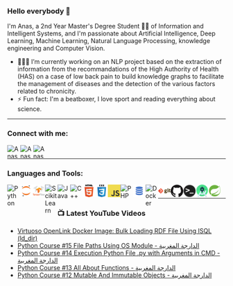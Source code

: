 ### Hello everybody 👋

I'm Anas, a 2nd Year Master's Degree Student 👨‍🎓 of Information and Intelligent Systems, and I'm passionate about Artificial Intelligence, Deep Learning, Machine Learning, Natural Language Processing, knowledge engineering and Computer Vision.

- 👨🏽‍💻 I’m currently working on an NLP project based on the extraction of information from the recommandations of the High Authority of Health (HAS) on a case of low back pain to build knowledge graphs to facilitate the management of diseases and the detection of the various factors related to chronicity.
- ⚡ Fun fact: I'm a beatboxer, I love sport and reading everything about science.

---

### Connect with me:

<a href="https://www.linkedin.com/in/anas-azdad-245b48208/">
  <img align="left" alt="Anas LinkedIn" width="30px" height="30px" src="https://cdn.icon-icons.com/icons2/1753/PNG/512/iconfinder-social-media-applications-14linkedin-4102586_113786.png" />
</a>

<a href="https://twitter.com/AnasAzdad">
  <img align="left" alt="Anas Twitter" width="30px" height="30px" src="https://cdn.icon-icons.com/icons2/1753/PNG/512/iconfinder-social-media-applications-6twitter-4102580_113802.png" />
</a>

<a href="https://www.youtube.com/channel/UCmQ4g5V4SL1qJD4XduOp3SA">
  <img align="left" alt="Anas YouTube Channel" width="30px" height="30px" src="https://user-images.githubusercontent.com/65866281/133908246-5f799532-5f46-45ca-8555-348828c1c55f.png" />
</a>

<br/>

---

### Languages and Tools:

<img align="left" alt="Python" width="29px" src="https://user-images.githubusercontent.com/65866281/133908171-0fcf9c54-2e65-479d-bee6-fa1b24a7feb8.png" />
<img align="left" alt="Jupyter-notebook" width="29px" src="https://raw.githubusercontent.com/github/explore/80688e429a7d4ef2fca1e82350fe8e3517d3494d/topics/jupyter-notebook/jupyter-notebook.png" />
<img align="left" alt="Tensorflow" width="29px" src="https://raw.githubusercontent.com/github/explore/80688e429a7d4ef2fca1e82350fe8e3517d3494d/topics/tensorflow/tensorflow.png" />
<img align="left" alt="ScikitLearn" width="29px" src="https://img2.freepng.fr/20180805/kff/kisspng-scikit-learn-python-computer-icons-scikit-image-ma-data-science-ermlab-software-5b67c768dfc2b8.4692877115335279129165.jpg" />
<img align="left" alt="Java" width="29px" src="https://user-images.githubusercontent.com/65866281/133908721-1d5c6ec7-6412-4460-8df1-9ed825b4e91b.png" />
<img align="left" alt="C++" width="29px" src="https://user-images.githubusercontent.com/65866281/133908339-62fe16db-0cd9-4541-be11-fe14ffe8e7e9.png" />
<img align="left" alt="HTML5" width="29px" src="https://raw.githubusercontent.com/github/explore/80688e429a7d4ef2fca1e82350fe8e3517d3494d/topics/html/html.png" />
<img align="left" alt="CSS3" width="29px" src="https://raw.githubusercontent.com/github/explore/80688e429a7d4ef2fca1e82350fe8e3517d3494d/topics/css/css.png" />
<img align="left" alt="JavaScript" width="29px" src="https://raw.githubusercontent.com/github/explore/80688e429a7d4ef2fca1e82350fe8e3517d3494d/topics/javascript/javascript.png" />
<img align="left" alt="PHP" width="29px" src="https://user-images.githubusercontent.com/65866281/133908481-0ddfebb4-70fa-4aba-ba5c-152fa015ea2a.png" />
<img align="left" alt="SQL" width="29px" src="https://raw.githubusercontent.com/github/explore/80688e429a7d4ef2fca1e82350fe8e3517d3494d/topics/sql/sql.png" />
<img align="left" alt="Docker" width="29px" src="https://user-images.githubusercontent.com/65866281/133908392-fe8514a9-6d50-4019-8af4-a7a2107e6847.png" />
<img align="left" alt="Git" width="29px" src="https://raw.githubusercontent.com/github/explore/80688e429a7d4ef2fca1e82350fe8e3517d3494d/topics/git/git.png" />
<img align="left" alt="GitHub" width="29px" src="https://raw.githubusercontent.com/github/explore/78df643247d429f6cc873026c0622819ad797942/topics/github/github.png" />
<img align="left" alt="Terminal" width="29px" src="https://raw.githubusercontent.com/github/explore/80688e429a7d4ef2fca1e82350fe8e3517d3494d/topics/terminal/terminal.png" />
<img align="left" alt="Android-Studio" width="29px" src="https://raw.githubusercontent.com/github/explore/44926f43f6a0d183b5965bebd1e77069ab00c26a/topics/android-studio/android-studio.png" />

<img align="left" alt="springboot" width="29px" src="https://raw.githubusercontent.com/github/explore/80688e429a7d4ef2fca1e82350fe8e3517d3494d/topics/spring-boot/spring-boot.png" />


<br>

---

### 📺 Latest YouTube Videos

<!-- YOUTUBE:START -->
- [Virtuoso OpenLink Docker Image: Bulk Loading RDF File Using ISQL &lpar;ld_dir&rpar;](https://www.youtube.com/watch?v=ST8k-NzlY6A)
- [Python Course #15 File Paths Using OS Module - الدارجة المغربية](https://www.youtube.com/watch?v=wGnKDehFs_o)
- [Python Course #14 Execution Python File .py with Arguments in CMD - الدارجة المغربية](https://www.youtube.com/watch?v=kE2wAg1MGms)
- [Python Course #13 All About Functions - الدارجة المغربية](https://www.youtube.com/watch?v=508XL7yKbN0)
- [Python Course #12 Mutable And Immutable Objects - الدارجة المغربية](https://www.youtube.com/watch?v=8xw6oHnYcU0)
<!-- YOUTUBE:END -->

<!--
**LearnToCode180/LearnToCode180** is a ✨ _special_ ✨ repository because its `README.md` (this file) appears on your GitHub profile.

Here are some ideas to get you started:

- 🔭 I’m currently working on ...
- 🌱 I’m currently learning ...
- 👯 I’m looking to collaborate on ...
- 🤔 I’m looking for help with ...
- 💬 Ask me about ...
- 📫 How to reach me: ...
- 😄 Pronouns: ...
- ⚡ Fun fact: ...
-->
